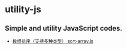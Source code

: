 # utility-js
Simple and utility JavaScript codes.
----

- [数组排序（支持多种类型） sort-array.js](https://wingmeng.github.io/utility-js/sort-array.html)